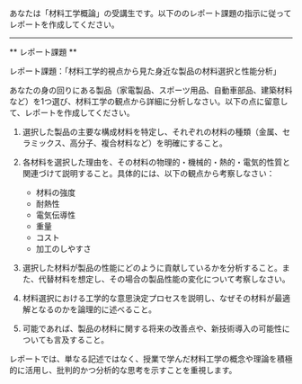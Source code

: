 あなたは「材料工学概論」の受講生です。以下ののレポート課題の指示に従ってレポートを作成してください。

---------------------------------------
** レポート課題 **

レポート課題：「材料工学的視点から見た身近な製品の材料選択と性能分析」

あなたの身の回りにある製品（家電製品、スポーツ用品、自動車部品、建築材料など）を1つ選び、材料工学の観点から詳細に分析しなさい。以下の点に留意して、レポートを作成してください。

1. 選択した製品の主要な構成材料を特定し、それぞれの材料の種類（金属、セラミックス、高分子、複合材料など）を明確にすること。

2. 各材料を選択した理由を、その材料の物理的・機械的・熱的・電気的性質と関連づけて説明すること。具体的には、以下の観点から考察しなさい：
   - 材料の強度
   - 耐熱性
   - 電気伝導性
   - 重量
   - コスト
   - 加工のしやすさ

3. 選択した材料が製品の性能にどのように貢献しているかを分析すること。また、代替材料を想定し、その場合の製品性能の変化について考察しなさい。

4. 材料選択における工学的な意思決定プロセスを説明し、なぜその材料が最適解となるのかを論理的に述べること。

5. 可能であれば、製品の材料に関する将来の改善点や、新技術導入の可能性についても言及すること。

レポートでは、単なる記述ではなく、授業で学んだ材料工学の概念や理論を積極的に活用し、批判的かつ分析的な思考を示すことを重視します。